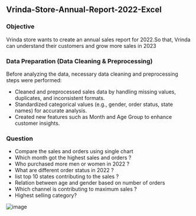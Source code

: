 ## Vrinda-Store-Annual-Report-2022-Excel
### Objective 
Vrinda store wants to create an annual sales report for 2022.So that, Vrinda can understand their customers and grow more sales in 2023

###  Data Preparation (Data Cleaning & Preprocessing)
Before analyzing the data, necessary data cleaning and preprocessing steps were performed:
*  Cleaned and preprocessed sales data by handling missing values, duplicates, and inconsistent formats.
*  Standardized categorical values (e.g., gender, order status, state names) for accurate analysis.
*   Created new features such as Month and Age Group to enhance customer insights.
### Question 
* Compare the sales and orders using single chart
* Which month got the highest sales and orders ?
* Who purchased more men or women in 2022 ?
* What are different order status in 2022 ?
* list top 10 states contributing to the sales ?
* Relation between age and gender based on number of orders
* Which channel is contributing to maximum sales ?
* Highest selling category? 


![image](https://github.com/user-attachments/assets/6c0a2ff2-a24c-4f13-bf5f-1301233a4260)
